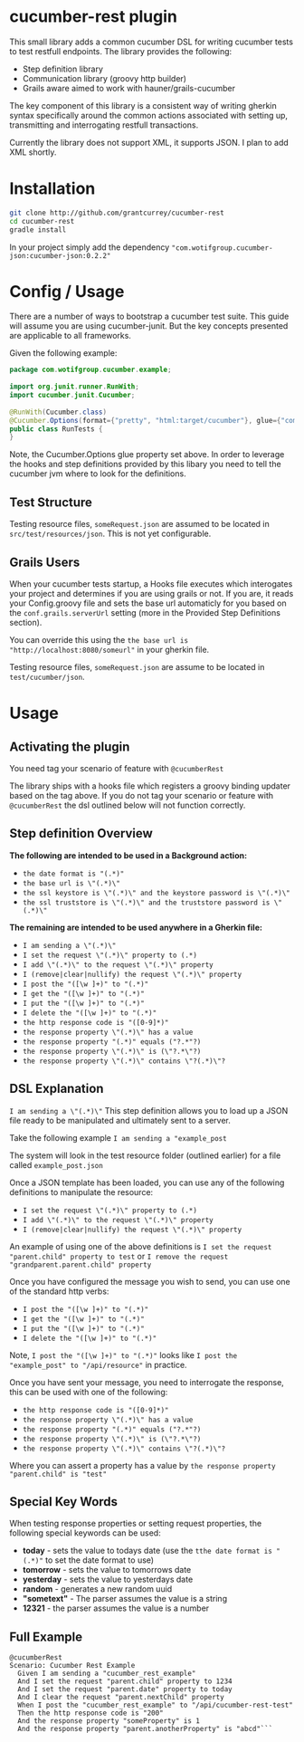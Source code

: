 cucumber-rest plugin
======================

This small library adds a common cucumber DSL for writing cucumber tests to test restfull endpoints.  The library
provides the following:

* Step definition library
* Communication library (groovy http builder)
* Grails aware aimed to work with hauner/grails-cucumber

The key component of this library is a consistent way of writing gherkin syntax specifically around the common actions
associated with setting up, transmitting and interrogating restfull transactions.

Currently the library does not support XML, it supports JSON.  I plan to add XML shortly.

Installation 
=============

```bash
git clone http://github.com/grantcurrey/cucumber-rest
cd cucumber-rest
gradle install
```

In your project simply add the dependency ```"com.wotifgroup.cucumber-json:cucumber-json:0.2.2"```

Config / Usage
===============

There are a number of ways to bootstrap a cucumber test suite. This guide will assume you are using cucumber-junit.  But
the key concepts presented are applicable to all frameworks.

Given the following example:

```java
package com.wotifgroup.cucumber.example;
 
import org.junit.runner.RunWith;
import cucumber.junit.Cucumber;
 
@RunWith(Cucumber.class)
@Cucumber.Options(format={"pretty", "html:target/cucumber"}, glue={"com.wotifgroup.cucumber.jsonglue"})
public class RunTests {
}
```

Note, the Cucumber.Options glue property set above.  In order to leverage the hooks and step definitions provided by
this libary you need to tell the cucumber jvm where to look for the definitions.

Test Structure
---------------

Testing resource files, ```someRequest.json``` are assumed to be located in ```src/test/resources/json```.  This is not
yet configurable.

Grails Users
------------

When your cucumber tests startup, a Hooks file executes which interogates your project and determines if you are 
using grails or not.  If you are, it reads your Config.groovy file and sets the base url automaticly for you based on
the ```conf.grails.serverUrl``` setting (more in the Provided Step Definitions section).  

You can override this using the ```the base url is "http://localhost:8080/someurl"``` in your gherkin file.

Testing resource files, ```someRequest.json``` are assume to be located in ```test/cucumber/json```.  

Usage
======

Activating the plugin
------------------------

You need tag your scenario of feature with ```@cucumberRest```

The library ships with a hooks file which registers a groovy binding updater based on the tag above.  If you do not
tag your scenario or feature with ```@cucumberRest``` the dsl outlined below will not function correctly.


Step definition Overview
-------------------------

**The following are intended to be used in a Background action:**

- ```the date format is "(.*)"```
- ```the base url is \"(.*)\"```
- ```the ssl keystore is \"(.*)\" and the keystore password is \"(.*)\"```
- ```the ssl truststore is \"(.*)\" and the truststore password is \"(.*)\"```

**The remaining are intended to be used anywhere in a Gherkin file:**

- ```I am sending a \"(.*)\"```
- ```I set the request \"(.*)\" property to (.*)```
- ```I add \"(.*)\" to the request \"(.*)\" property```
- ```I (remove|clear|nullify) the request \"(.*)\" property```
- ```I post the "([\w ]+)" to "(.*)"```
- ```I get the "([\w ]+)" to "(.*)"```
- ```I put the "([\w ]+)" to "(.*)"```
- ```I delete the "([\w ]+)" to "(.*)"```
- ```the http response code is "([0-9]*)"```
- ```the response property \"(.*)\" has a value```
- ```the response property "(.*)" equals ("?.*"?)```
- ```the response property \"(.*)\" is (\"?.*\"?)```
- ```the response property \"(.*)\" contains \"?(.*)\"?```

DSL Explanation
-----------------

```I am sending a \"(.*)\"``` This step definition allows you to load up a JSON file ready to be manipulated and ultimately sent to a server.

Take the following example ```I am sending a "example_post```

The system will look in the test resource folder (outlined earlier) for a file called ```example_post.json```

Once a JSON template has been loaded, you can use any of the following definitions to manipulate the resource:

- ```I set the request \"(.*)\" property to (.*)```
- ```I add \"(.*)\" to the request \"(.*)\" property```
- ```I (remove|clear|nullify) the request \"(.*)\" property```

An example of using one of the above definitions is ```I set the request "parent.child" property to test``` or
```I remove the request "grandparent.parent.child" property```

Once you have configured the message you wish to send, you can use one of the standard http verbs:

- ```I post the "([\w ]+)" to "(.*)"```
- ```I get the "([\w ]+)" to "(.*)"```
- ```I put the "([\w ]+)" to "(.*)"```
- ```I delete the "([\w ]+)" to "(.*)"```

Note, ```I post the "([\w ]+)" to "(.*)"``` looks like ```I post the "example_post" to "/api/resource"``` in practice.

Once you have sent your message, you need to interrogate the response, this can be used with one of the following:

- ```the http response code is "([0-9]*)"```
- ```the response property \"(.*)\" has a value```
- ```the response property "(.*)" equals ("?.*"?)```
- ```the response property \"(.*)\" is (\"?.*\"?)```
- ```the response property \"(.*)\" contains \"?(.*)\"?```

Where you can assert a property has a value by ```the response property "parent.child" is "test"```

Special Key Words
------------------
When testing response properties or setting request properties, the following special keywords can be used:

- **today** - sets the value to todays date (use the ```tthe date format is "(.*)"``` to set the date format to use)
- **tomorrow** - sets the value to tomorrows date
- **yesterday** - sets the value to yesterdays date
- **random** - generates a new random uuid
- **"sometext"** - The parser assumes the value is a string
- **12321** - the parser assumes the value is a number

Full Example
-------------

```gherkin
@cucumberRest
Scenario: Cucumber Rest Example
  Given I am sending a "cucumber_rest_example"
  And I set the request "parent.child" property to 1234
  And I set the request "parent.date" property to today
  And I clear the request "parent.nextChild" property
  When I post the "cucumber_rest_example" to "/api/cucumber-rest-test"
  Then the http response code is "200"
  And the response property "someProperty" is 1
  And the response property "parent.anotherProperty" is "abcd"```
